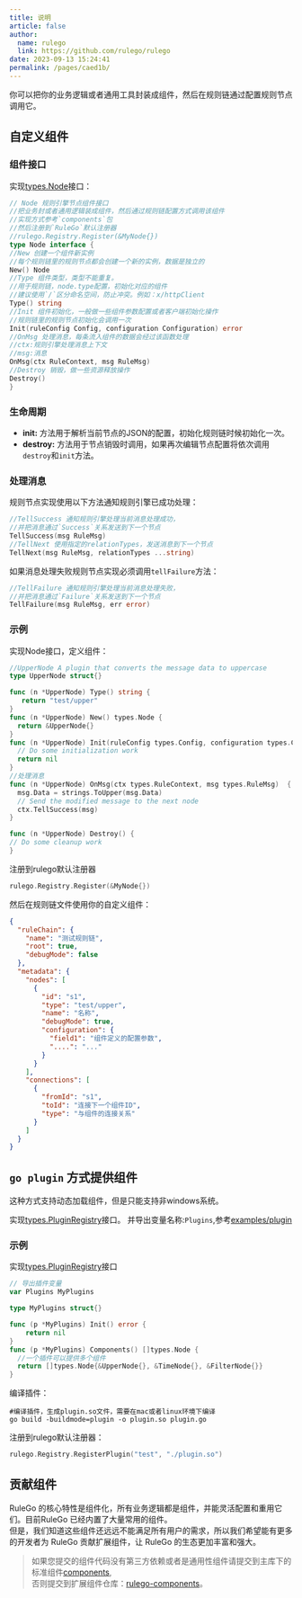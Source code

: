 ```yaml
---
title: 说明
article: false
author: 
  name: rulego
  link: https://github.com/rulego/rulego
date: 2023-09-13 15:24:41
permalink: /pages/caed1b/
---
```


你可以把你的业务逻辑或者通用工具封装成组件，然后在规则链通过配置规则节点调用它。

## 自定义组件

### 组件接口

实现[types.Node](https://github.com/rulego/rulego/blob/main/api/types/types.go)接口：

```go
// Node 规则引擎节点组件接口
//把业务封或者通用逻辑装成组件，然后通过规则链配置方式调用该组件
//实现方式参考`components`包
//然后注册到`RuleGo`默认注册器
//rulego.Registry.Register(&MyNode{})
type Node interface {
//New 创建一个组件新实例
//每个规则链里的规则节点都会创建一个新的实例，数据是独立的
New() Node
//Type 组件类型，类型不能重复。
//用于规则链，node.type配置，初始化对应的组件
//建议使用`/`区分命名空间，防止冲突。例如：x/httpClient
Type() string
//Init 组件初始化，一般做一些组件参数配置或者客户端初始化操作
//规则链里的规则节点初始化会调用一次
Init(ruleConfig Config, configuration Configuration) error
//OnMsg 处理消息，每条流入组件的数据会经过该函数处理
//ctx:规则引擎处理消息上下文
//msg:消息
OnMsg(ctx RuleContext, msg RuleMsg)
//Destroy 销毁，做一些资源释放操作
Destroy()
}
```

### 生命周期

- **init:** 方法用于解析当前节点的JSON的配置，初始化规则链时候初始化一次。
- **destroy:**  方法用于节点销毁时调用，如果再次编辑节点配置将依次调用`destroy`和`init`方法。

### 处理消息

规则节点实现使用以下方法通知规则引擎已成功处理：
```go
//TellSuccess 通知规则引擎处理当前消息处理成功，
//并把消息通过`Success`关系发送到下一个节点
TellSuccess(msg RuleMsg)
//TellNext 使用指定的relationTypes，发送消息到下一个节点
TellNext(msg RuleMsg, relationTypes ...string)
```

如果消息处理失败规则节点实现必须调用`tellFailure`方法：
```go
//TellFailure 通知规则引擎处理当前消息处理失败，
//并把消息通过`Failure`关系发送到下一个节点
TellFailure(msg RuleMsg, err error)
```

### 示例

实现Node接口，定义组件：

```go
//UpperNode A plugin that converts the message data to uppercase
type UpperNode struct{}

func (n *UpperNode) Type() string {
   return "test/upper"
}
func (n *UpperNode) New() types.Node {
  return &UpperNode{}
}
func (n *UpperNode) Init(ruleConfig types.Config, configuration types.Configuration) error {
  // Do some initialization work
  return nil
}
//处理消息
func (n *UpperNode) OnMsg(ctx types.RuleContext, msg types.RuleMsg)  {
  msg.Data = strings.ToUpper(msg.Data)
  // Send the modified message to the next node
  ctx.TellSuccess(msg)
}

func (n *UpperNode) Destroy() {
// Do some cleanup work
}
```

注册到rulego默认注册器
```go
rulego.Registry.Register(&MyNode{})
```

然后在规则链文件使用你的自定义组件：

``` json
{
  "ruleChain": {
    "name": "测试规则链",
    "root": true,
    "debugMode": false
  },
  "metadata": {
    "nodes": [
      {
        "id": "s1",
        "type": "test/upper",
        "name": "名称",
        "debugMode": true,
        "configuration": {
          "field1": "组件定义的配置参数",
          "....": "..."
        }
      }
    ],
    "connections": [
      {
        "fromId": "s1",
        "toId": "连接下一个组件ID",
        "type": "与组件的连接关系"
      }
    ]
  }
}
```

## `go plugin` 方式提供组件

这种方式支持动态加载组件，但是只能支持非windows系统。     

实现[types.PluginRegistry](https://github.com/rulego/rulego/blob/main/api/types/types.go)接口。
并导出变量名称:`Plugins`,参考[examples/plugin](https://github.com/rulego/rulego/tree/main/examples/plugin)

### 示例
实现[types.PluginRegistry](https://github.com/rulego/rulego/blob/main/api/types/types.go)接口

```go
// 导出插件变量
var Plugins MyPlugins

type MyPlugins struct{}

func (p *MyPlugins) Init() error {
    return nil
}
func (p *MyPlugins) Components() []types.Node {
  //一个插件可以提供多个组件
  return []types.Node{&UpperNode{}, &TimeNode{}, &FilterNode{}}
}
```

编译插件：
``` shell
#编译插件，生成plugin.so文件，需要在mac或者linux环境下编译
go build -buildmode=plugin -o plugin.so plugin.go
```

注册到rulego默认注册器：
```go
rulego.Registry.RegisterPlugin("test", "./plugin.so")
```

## 贡献组件

RuleGo 的核心特性是组件化，所有业务逻辑都是组件，并能灵活配置和重用它们。目前RuleGo 已经内置了大量常用的组件。     
但是，我们知道这些组件还远远不能满足所有用户的需求，所以我们希望能有更多的开发者为 RuleGo 贡献扩展组件，让 RuleGo 的生态更加丰富和强大。

> 如果您提交的组件代码没有第三方依赖或者是通用性组件请提交到主库下的标准组件[components](https://github.com/rulego/rulego),     
> 否则提交到扩展组件仓库：[rulego-components](https://github.com/rulego/rulego-components)。